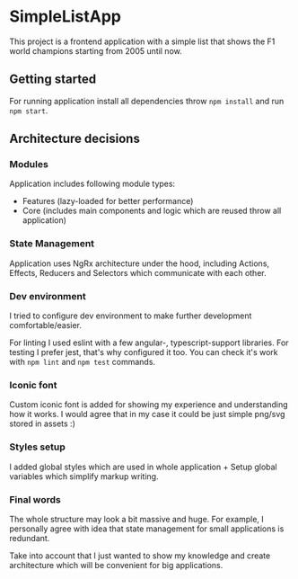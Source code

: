 # SimpleListApp

This project is a frontend application with a simple list that shows the F1 world champions starting from 2005 until
now.

## Getting started

For running application install all dependencies throw `npm install` and run `npm start`.

## Architecture decisions

### Modules

Application includes following module types:

* Features (lazy-loaded for better performance)
* Core (includes main components and logic which are reused throw all application)

### State Management

Application uses NgRx architecture under the hood, including Actions, Effects, Reducers and Selectors which communicate with each other.

### Dev environment

I tried to configure dev environment to make further development comfortable/easier.

For linting I used eslint with a few angular-, typescript-support libraries.
For testing I prefer jest, that's why configured it too.
You can check it's work with `npm lint` and `npm test` commands.

### Iconic font

Custom iconic font is added for showing my experience and understanding how it works. 
I would agree that in my case it could be just simple png/svg stored in assets :) 

### Styles setup

I added global styles which are used in whole application + Setup global variables which simplify markup writing. 

### Final words

The whole structure may look a bit massive and huge. For example, I personally agree with idea that state management for small applications is redundant.

Take into account that I just wanted to show my knowledge and create architecture which will be convenient for big applications. 
